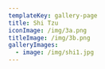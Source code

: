 ```yaml
---
templateKey: gallery-page
title: Shi Tzu
iconImage: /img/3a.png
titleImage: /img/3b.png
galleryImages:
  - image: /img/shi1.jpg
---
```


